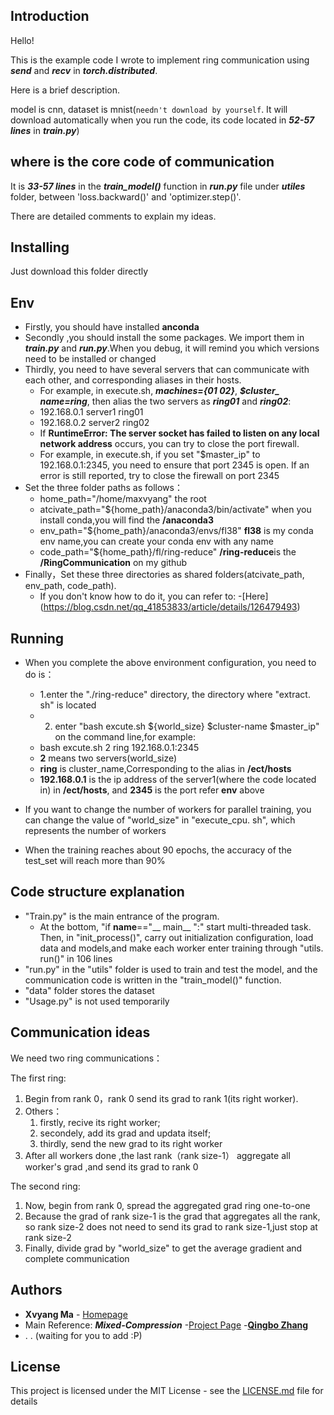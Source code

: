 ## Introduction 
Hello! 
  
This is the example code I wrote to implement ring communication using ***send*** and ***recv*** in ***torch.distributed***. 
  
Here is a brief description.
  
model is cnn, dataset is mnist(`needn't download by yourself`. It will download automatically when you run the code, its code located in ***52-57 lines*** in ***train.py***)
 
## where is the core code of communication
It is ***33-57 lines*** in the ***train_model()*** function in ***run.py*** file under ***utiles*** folder, between 'loss.backward()' and 'optimizer.step()'.   
  
There are detailed comments to explain my ideas.
 
## Installing
 
Just download this folder directly
 
## Env
* Firstly, you should have installed **anconda**
* Secondly ,you should install the some packages. We import them in ***train.py*** and ***run.py***.When you debug, it will remind you which versions need to be installed or changed
* Thirdly, you need to have several servers that can communicate with each other, and corresponding aliases in their hosts. 
    * For example, in execute.sh, ***machines={01 02}***, ***$cluster_ name=ring***, then alias the two servers as ***ring01*** and ***ring02***:
    * 192.168.0.1 server1 ring01
    * 192.168.0.2 server2 ring02
    * If **RuntimeError: The server socket has failed to listen on any local network address** occurs, you can try to close the port firewall.
    * For example, in execute.sh, if you set "$master_ip" to 192.168.0.1:2345, you need to ensure that port 2345 is open. If an error is still reported, try to close the firewall on port 2345
* Set the three folder paths as follows：
    * home_path="/home/maxvyang"    the root
    * atcivate_path="${home_path}/anaconda3/bin/activate"   when you install conda,you will find the **/anaconda3**
    * env_path="${home_path}/anaconda3/envs/fl38"           **fl38** is my conda env name,you can create your conda env with any name 
    * code_path="${home_path}/fl/ring-reduce"             **/ring-reduce**is the **/RingCommunication** on my github
* Finally，Set these three directories as shared folders(atcivate_path, env_path, code_path). 
    * If you don't know how to do it, you can refer to: -[Here] (https://blog.csdn.net/qq_41853833/article/details/126479493)  
## Running
 
* When you complete the above environment configuration, you need to do is：
    * 1.enter the "./ring-reduce" directory, the directory where "extract. sh" is located   
    * 2. enter "bash excute.sh ${world_size} $cluster-name $master_ip" on the command line,for example:
    * bash excute.sh 2 ring 192.168.0.1:2345   
    * **2** means two servers(world_size) 
    * **ring** is cluster_name,Corresponding to the alias in **/ect/hosts**  
    * **192.168.0.1** is the ip address of the server1(where the code located in) in **/ect/hosts**, and **2345** is the port  refer **env** above
  
* If you want to change the number of workers for parallel training, you can change the value of "world_size" in "execute_cpu. sh", which represents the number of workers
  
* When the training reaches about 90 epochs, the accuracy of the test_set will reach more than 90%

## Code structure explanation
 * "Train.py"  is the main entrance of the program.    
    * At the bottom, "if __name__=="__ main__ ":" start multi-threaded task. Then, in "init_process()",  carry out initialization configuration, load data and models,and make each worker enter training through "utils. run()" in 106 lines
* "run.py"    in the "utils" folder is used to train and test the model, and the communication code is written in the "train_model()" function.
* "data" folder stores the dataset
* "Usage.py"   is not used temporarily
 
## Communication ideas
We need two ring communications：
  
The first ring:
1. Begin from rank 0，rank 0 send its grad to rank 1(its right worker).
2. Others：
   1. firstly, recive its right worker; 
   2. secondely, add its grad and updata itself; 
   3. thirdly, send the new grad to its right worker
3. After all workers done ,the last rank（rank size-1） aggregate all worker's grad ,and send its grad to rank 0
  
The second ring:
  
1. Now, begin from rank 0, spread the aggregated grad ring one-to-one
2. Because the grad of rank size-1 is the grad that aggregates all the rank, so rank size-2 does not need to send its grad to rank size-1,just stop at rank size-2
3. Finally, divide grad by "world_size" to get the average gradient and complete communication
 
## Authors
 
* **Xvyang Ma** - [Homepage](https://github.com/serein-dream)
* Main Reference: ***Mixed-Compression***  -[Project Page](https://github.com/ZhangQBx/Mixed-Compression/tree/zhangqinbo)  -[**Qingbo Zhang**](https://github.com/ZhangQBx)
* 
    .
    .
    (waiting for you to add :P)
 
## License
 
This project is licensed under the MIT License - see the [LICENSE.md](LICENSE.md) file for details
 
